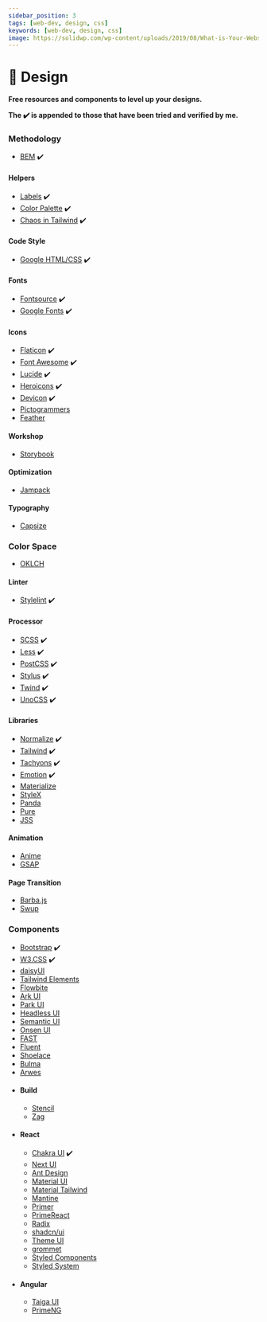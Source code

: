 ```yaml
---
sidebar_position: 3
tags: [web-dev, design, css]
keywords: [web-dev, design, css]
image: https://solidwp.com/wp-content/uploads/2019/08/What-is-Your-Website-Design-Process-Blog-Post-Feature-Image-36119-01-1024x537.png
---
```

# 💅 Design
**Free resources and components to level up your designs.**

**The :heavy_check_mark: is appended to those that have been tried and verified by me.**

### Methodology
- [BEM](https://getbem.com) :heavy_check_mark:

#### Helpers
- [Labels](https://refactoringui.com/previews/labels-are-a-last-resort) :heavy_check_mark:
- [Color Palette](https://refactoringui.com/previews/building-your-color-palette) :heavy_check_mark:
- [Chaos in Tailwind](https://evilmartians.com/chronicles/5-best-practices-for-preventing-chaos-in-tailwind-css) :heavy_check_mark:

#### Code Style
- [Google HTML/CSS](https://google.github.io/styleguide/htmlcssguide.html) :heavy_check_mark:

#### Fonts
- [Fontsource](https://fontsource.org) :heavy_check_mark:
- [Google Fonts](https://fonts.google.com) :heavy_check_mark:

#### Icons
- [Flaticon](https://flaticon.com) :heavy_check_mark:
- [Font Awesome](https://fontawesome.com) :heavy_check_mark:
- [Lucide](https://lucide.dev) :heavy_check_mark:
- [Heroicons](https://heroicons.com) :heavy_check_mark:
- [Devicon](https://devicon.dev) :heavy_check_mark:
- [Pictogrammers](https://pictogrammers.com)
- [Feather](https://feathericons.com)

#### Workshop
- [Storybook](https://storybook.js.org)

#### Optimization
- [Jampack](https://jampack.divriots.com)

#### Typography
- [Capsize](https://seek-oss.github.io/capsize)

### Color Space
- [OKLCH](https://developer.mozilla.org/en-US/docs/Web/CSS/color_value/oklch)

#### Linter
- [Stylelint](https://stylelint.io) :heavy_check_mark:

#### Processor
- [SCSS](https://sass-lang.com) :heavy_check_mark:
- [Less](https://lesscss.org) :heavy_check_mark:
- [PostCSS](https://postcss.org) :heavy_check_mark:
- [Stylus](https://stylus-lang.com) :heavy_check_mark:
- [Twind](https://twind.style) :heavy_check_mark:
- [UnoCSS](https://unocss.dev) :heavy_check_mark:

#### Libraries
- [Normalize](https://necolas.github.io/normalize.css) :heavy_check_mark:
- [Tailwind](https://tailwindcss.com) :heavy_check_mark:
- [Tachyons](https://tachyons.io) :heavy_check_mark:
- [Emotion](https://emotion.sh) :heavy_check_mark:
- [Materialize](https://materializeweb.com)
- [StyleX](https://stylexjs.com)
- [Panda](https://panda-css.com)
- [Pure](https://purecss.io)
- [JSS](https://cssinjs.org)

#### Animation
- [Anime](https://animejs.com)
- [GSAP](https://greensock.com/gsap)

#### Page Transition
- [Barba.js](https://barba.js.org)
- [Swup](https://swup.js.org)

### Components
- [Bootstrap](https://getbootstrap.com) :heavy_check_mark:
- [W3.CSS](https://w3schools.com/w3css) :heavy_check_mark:
- [daisyUI](https://daisyui.com)
- [Tailwind Elements](https://tailwind-elements.com)
- [Flowbite](https://flowbite.com)
- [Ark UI](https://ark-ui.com)
- [Park UI](https://park-ui.com)
- [Headless UI](https://headlessui.com)
- [Semantic UI](https://semantic-ui.com)
- [Onsen UI](https://onsen.io)
- [FAST](https://fast.design)
- [Fluent](https://fluent2.microsoft.design)
- [Shoelace](https://shoelace.style)
- [Bulma](https://bulma.io)
- [Arwes](https://arwes.dev)
- #### Build
  - [Stencil](https://stenciljs.com)
  - [Zag](https://zagjs.com)
- #### React
  - [Chakra UI](https://chakra-ui.com) :heavy_check_mark:
  - [Next UI](https://nextui.org)
  - [Ant Design](https://ant.design)
  - [Material UI](https://mui.com)
  - [Material Tailwind](https://material-tailwind.com)
  - [Mantine](https://mantine.dev)
  - [Primer](https://primer.style)
  - [PrimeReact](https://primereact.org)
  - [Radix](https://radix-ui.com)
  - [shadcn/ui](https://ui.shadcn.com)
  - [Theme UI](https://theme-ui.com)
  - [grommet](https://grommet.io)
  - [Styled Components](https://styled-components.com)
  - [Styled System](https://styled-system.com)
- #### Angular
  - [Taiga UI](https://taiga-ui.dev)
  - [PrimeNG](https://primeng.org)
